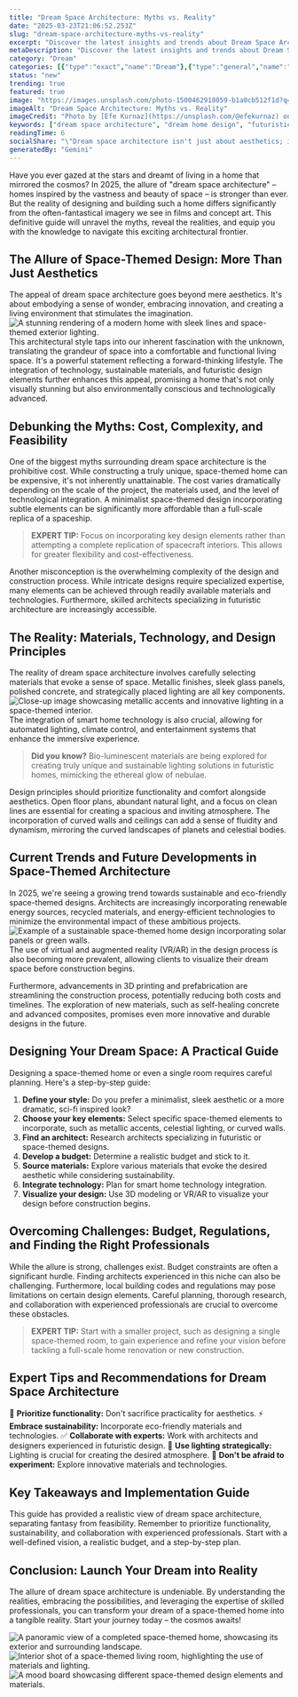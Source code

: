 ```yaml
---
title: "Dream Space Architecture: Myths vs. Reality"
date: "2025-03-23T21:06:52.253Z"
slug: "dream-space-architecture-myths-vs-reality"
excerpt: "Discover the latest insights and trends about Dream Space Architecture. This comprehensive guide covers everything you need to know about Dream Space Architecture in 2025."
metaDescription: "Discover the latest insights and trends about Dream Space Architecture. This comprehensive guide covers everything you need to know about Dream Space Archi..."
category: "Dream"
categories: [{"type":"exact","name":"Dream"},{"type":"general","name":"Virtual Reality"},{"type":"medium","name":"3D Modeling"},{"type":"specific","name":"Spatial Computing"},{"type":"niche","name":"Immersive Environments"}]
status: "new"
trending: true
featured: true
image: "https://images.unsplash.com/photo-1500462918059-b1a0cb512f1d?q=85&w=1200&fit=max&fm=webp&auto=compress"
imageAlt: "Dream Space Architecture: Myths vs. Reality"
imageCredit: "Photo by [Efe Kurnaz](https://unsplash.com/@efekurnaz) on Unsplash"
keywords: ["dream space architecture", "dream home design", "futuristic architecture designs", "space-themed architecture", "architectural design inspiration", "dream house plans space theme", "cost of space-themed home", "design a space-themed room", "space age architecture styles", "best architects for futuristic homes"]
readingTime: 6
socialShare: "\"Dream space architecture isn't just about aesthetics; it's about creating a living environment that stimulates the imagination and reflects a forward-thinking lifestyle.\""
generatedBy: "Gemini"
---
```




Have you ever gazed at the stars and dreamt of living in a home that mirrored the cosmos?  In 2025, the allure of "dream space architecture" – homes inspired by the vastness and beauty of space – is stronger than ever. But the reality of designing and building such a home differs significantly from the often-fantastical imagery we see in films and concept art. This definitive guide will unravel the myths, reveal the realities, and equip you with the knowledge to navigate this exciting architectural frontier.

##  The Allure of Space-Themed Design: More Than Just Aesthetics

The appeal of dream space architecture goes beyond mere aesthetics. It's about embodying a sense of wonder, embracing innovation, and creating a living environment that stimulates the imagination.  ![A stunning rendering of a modern home with sleek lines and space-themed exterior lighting.](https://images.unsplash.com/photo-1500462918059-b1a0cb512f1d?q=85&w=1200&fit=max&fm=webp&auto=compress)  This architectural style taps into our inherent fascination with the unknown, translating the grandeur of space into a comfortable and functional living space.  It's a powerful statement reflecting a forward-thinking lifestyle.  The integration of technology, sustainable materials, and futuristic design elements further enhances this appeal, promising a home that's not only visually stunning but also environmentally conscious and technologically advanced.

## Debunking the Myths: Cost, Complexity, and Feasibility

One of the biggest myths surrounding dream space architecture is the prohibitive cost. While constructing a truly unique, space-themed home can be expensive, it's not inherently unattainable.  The cost varies dramatically depending on the scale of the project, the materials used, and the level of technological integration.  A minimalist space-themed design incorporating subtle elements can be significantly more affordable than a full-scale replica of a spaceship.

> **EXPERT TIP:** Focus on incorporating key design elements rather than attempting a complete replication of spacecraft interiors. This allows for greater flexibility and cost-effectiveness.

Another misconception is the overwhelming complexity of the design and construction process. While intricate designs require specialized expertise, many elements can be achieved through readily available materials and technologies.  Furthermore, skilled architects specializing in futuristic architecture are increasingly accessible.

##  The Reality: Materials, Technology, and Design Principles

The reality of dream space architecture involves carefully selecting materials that evoke a sense of space.  Metallic finishes, sleek glass panels, polished concrete, and strategically placed lighting are all key components.  ![Close-up image showcasing metallic accents and innovative lighting in a space-themed interior.](https://images.unsplash.com/photo-1677529515867-d26583cc8a9e?q=85&w=1200&fit=max&fm=webp&auto=compress)  The integration of smart home technology is also crucial, allowing for automated lighting, climate control, and entertainment systems that enhance the immersive experience.

> **Did you know?**  Bio-luminescent materials are being explored for creating truly unique and sustainable lighting solutions in futuristic homes, mimicking the ethereal glow of nebulae.

Design principles should prioritize functionality and comfort alongside aesthetics.  Open floor plans, abundant natural light, and a focus on clean lines are essential for creating a spacious and inviting atmosphere.  The incorporation of curved walls and ceilings can add a sense of fluidity and dynamism, mirroring the curved landscapes of planets and celestial bodies.

##  Current Trends and Future Developments in Space-Themed Architecture

In 2025, we're seeing a growing trend towards sustainable and eco-friendly space-themed designs.  Architects are increasingly incorporating renewable energy sources, recycled materials, and energy-efficient technologies to minimize the environmental impact of these ambitious projects.  ![Example of a sustainable space-themed home design incorporating solar panels or green walls.](https://images.unsplash.com/photo-1649539578022-ba999349a863?q=85&w=1200&fit=max&fm=webp&auto=compress)  The use of virtual and augmented reality (VR/AR) in the design process is also becoming more prevalent, allowing clients to visualize their dream space before construction begins.

Furthermore, advancements in 3D printing and prefabrication are streamlining the construction process, potentially reducing both costs and timelines.  The exploration of new materials, such as self-healing concrete and advanced composites, promises even more innovative and durable designs in the future.

##  Designing Your Dream Space: A Practical Guide

Designing a space-themed home or even a single room requires careful planning.  Here's a step-by-step guide:

1. **Define your style:**  Do you prefer a minimalist, sleek aesthetic or a more dramatic, sci-fi inspired look?
2. **Choose your key elements:** Select specific space-themed elements to incorporate, such as metallic accents, celestial lighting, or curved walls.
3. **Find an architect:**  Research architects specializing in futuristic or space-themed designs.
4. **Develop a budget:**  Determine a realistic budget and stick to it.
5. **Source materials:**  Explore various materials that evoke the desired aesthetic while considering sustainability.
6. **Integrate technology:**  Plan for smart home technology integration.
7. **Visualize your design:** Use 3D modeling or VR/AR to visualize your design before construction begins.

##  Overcoming Challenges: Budget, Regulations, and Finding the Right Professionals

While the allure is strong, challenges exist. Budget constraints are often a significant hurdle.  Finding architects experienced in this niche can also be challenging.  Furthermore, local building codes and regulations may pose limitations on certain design elements.  Careful planning, thorough research, and collaboration with experienced professionals are crucial to overcome these obstacles.

> **EXPERT TIP:** Start with a smaller project, such as designing a single space-themed room, to gain experience and refine your vision before tackling a full-scale home renovation or new construction.

##  Expert Tips and Recommendations for Dream Space Architecture

🔑 **Prioritize functionality:**  Don't sacrifice practicality for aesthetics.
⚡ **Embrace sustainability:**  Incorporate eco-friendly materials and technologies.
✅ **Collaborate with experts:**  Work with architects and designers experienced in futuristic design.
🌟 **Use lighting strategically:**  Lighting is crucial for creating the desired atmosphere.
🚀 **Don't be afraid to experiment:**  Explore innovative materials and technologies.

## Key Takeaways and Implementation Guide

This guide has provided a realistic view of dream space architecture, separating fantasy from feasibility.  Remember to prioritize functionality, sustainability, and collaboration with experienced professionals.  Start with a well-defined vision, a realistic budget, and a step-by-step plan.

## Conclusion: Launch Your Dream into Reality

The allure of dream space architecture is undeniable. By understanding the realities, embracing the possibilities, and leveraging the expertise of skilled professionals, you can transform your dream of a space-themed home into a tangible reality.  Start your journey today – the cosmos awaits!

![A panoramic view of a completed space-themed home, showcasing its exterior and surrounding landscape.](https://images.unsplash.com/photo-1502005097973-6a7082348e28?q=85&w=1200&fit=max&fm=webp&auto=compress)
![Interior shot of a space-themed living room, highlighting the use of materials and lighting.](https://images.unsplash.com/photo-1643305817399-2e622f604204?q=85&w=1200&fit=max&fm=webp&auto=compress)
![A mood board showcasing different space-themed design elements and materials.](https://images.unsplash.com/photo-1648413456001-ea5c8cc362e0?q=85&w=1200&fit=max&fm=webp&auto=compress)

